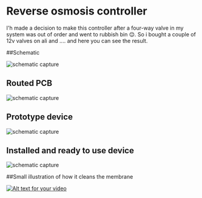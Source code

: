 # Reverse osmosis controller

I'h made a decision to make this controller after a four-way valve in my system was out of order and went to rubbish bin :relieved:. So i bought a couple of 12v valves on ali and .... and here you can see the result.

##Schematic

![schematic capture](https://raw.github.com/SwInDaMix/swindamix.github.io/master/docs/EtaReverseOsmosis/schematic.png)

## Routed PCB

![schematic capture](https://raw.github.com/SwInDaMix/swindamix.github.io/master/docs/EtaReverseOsmosis/pcb.png)

## Prototype device

![schematic capture](https://raw.github.com/SwInDaMix/swindamix.github.io/master/docs/EtaReverseOsmosis/prototype_device.jpg)

## Installed and ready to use device

![schematic capture](https://raw.github.com/SwInDaMix/swindamix.github.io/master/docs/EtaReverseOsmosis/installed_device.jpg)

##Small illustration of how it cleans the membrane

[![Alt text for your video](https://img.youtube.com/vi/6y_FyEgpJkM/0.jpg)](https://youtu.be/6y_FyEgpJkM)

